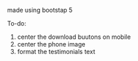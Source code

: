 made using bootstap 5


To-do:
1. center the download buutons on mobile
2. center the phone image
2. format the testimonials text
